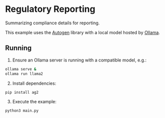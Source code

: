 # Regulatory Reporting

Summarizing compliance details for reporting.

This example uses the [Autogen](https://github.com/microsoft/autogen) library with a local model hosted by [Ollama](https://ollama.ai/).

## Running

1. Ensure an Ollama server is running with a compatible model, e.g.:

```bash
ollama serve &
ollama run llama2
```

2. Install dependencies:

```bash
pip install ag2
```

3. Execute the example:

```bash
python3 main.py
```
